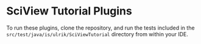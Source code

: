 # SciView Tutorial Plugins

To run these plugins, clone the repository, and run the tests included in the `src/test/java/is/ulrik/SciViewTutorial` directory from within your IDE.
